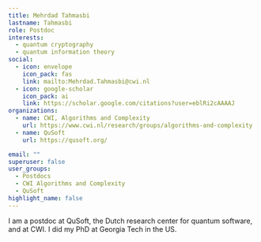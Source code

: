 ```yaml
---
title: Mehrdad Tahmasbi
lastname: Tahmasbi
role: Postdoc
interests:
  - quantum cryptography
  - quantum information theory
social:
  - icon: envelope
    icon_pack: fas
    link: mailto:Mehrdad.Tahmasbi@cwi.nl
  - icon: google-scholar
    icon_pack: ai
    link: https://scholar.google.com/citations?user=eblRi2cAAAAJ
organizations:
  - name: CWI, Algorithms and Complexity
    url: https://www.cwi.nl/research/groups/algorithms-and-complexity
  - name: QuSoft
    url: https://qusoft.org/

email: ""
superuser: false
user_groups:
  - Postdocs
  - CWI Algorithms and Complexity
  - QuSoft
highlight_name: false
---
```


I am a postdoc at QuSoft, the Dutch research center for quantum software, and at CWI. I did my PhD at Georgia Tech in the US.
